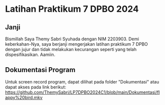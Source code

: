 # Latihan Praktikum 7 DPBO 2024

## Janji

Bismillah
Saya Themy Sabri Syuhada dengan NIM 2203903. Demi keberkahan-Nya, saya berjanji mengerjakan latihan praktikum 7 DPBO dengan jujur dan tidak melakukan kecurangan seperti yang telah dispesifikasikan.
Aamiin.

## Dokumentasi Program

Untuk screen record program, dapat dilihat pada folder "Dokumentasi" atau dapat akses pada link berikut: https://github.com/ThemySabri/LP7DPBO2024C1/blob/main/Dokumentasi/flappy%20bird.mkv
